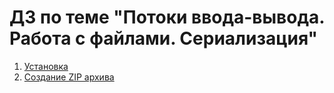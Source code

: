 # ДЗ по теме "Потоки ввода-вывода. Работа с файлами. Сериализация"

1. [Установка](https://github.com/dilav1941/3.3_instalAndZip/tree/master/3.3_Instal/src/com/company)
2. [Создание ZIP архива](https://github.com/dilav1941/3.3_instalAndZip/tree/master/3.3.2_SaveGama/src/com/company)
